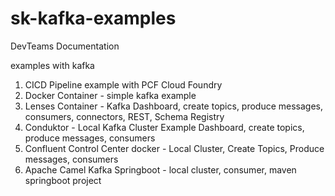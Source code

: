 # sk-kafka-examples
DevTeams Documentation


examples with kafka
1. CICD Pipeline example with PCF Cloud Foundry
2. Docker Container - simple kafka example
3. Lenses Container - Kafka Dashboard, create topics, produce messages, consumers, connectors, REST, Schema Registry
4. Conduktor - Local Kafka Cluster Example Dashboard, create topics, produce messages, consumers
5. Confluent Control Center docker - Local Cluster, Create Topics, Produce messages, consumers
6. Apache Camel Kafka Springboot - local cluster, consumer, maven springboot project
